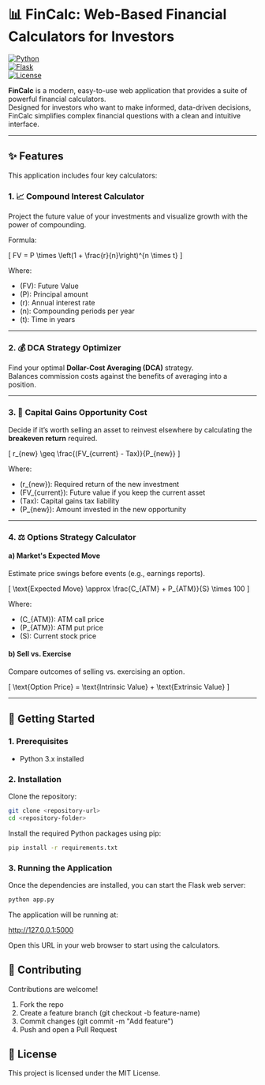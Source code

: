 # 📊 FinCalc: Web-Based Financial Calculators for Investors

[![Python](https://img.shields.io/badge/python-3.x-blue.svg)](https://www.python.org/)  
[![Flask](https://img.shields.io/badge/flask-2.x-green.svg)](https://flask.palletsprojects.com/)  
[![License](https://img.shields.io/badge/license-MIT-lightgrey.svg)](LICENSE)

**FinCalc** is a modern, easy-to-use web application that provides a suite of powerful financial calculators.  
Designed for investors who want to make informed, data-driven decisions, FinCalc simplifies complex financial questions with a clean and intuitive interface.

---

## ✨ Features

This application includes four key calculators:

### 1. 📈 Compound Interest Calculator
Project the future value of your investments and visualize growth with the power of compounding.  

Formula:  

\[
FV = P \times \left(1 + \frac{r}{n}\right)^{n \times t}
\]

Where:
- \(FV\): Future Value  
- \(P\): Principal amount  
- \(r\): Annual interest rate  
- \(n\): Compounding periods per year  
- \(t\): Time in years  

---

### 2. 💰 DCA Strategy Optimizer
Find your optimal **Dollar-Cost Averaging (DCA)** strategy.  
Balances commission costs against the benefits of averaging into a position.

---

### 3. 🔄 Capital Gains Opportunity Cost
Decide if it’s worth selling an asset to reinvest elsewhere by calculating the **breakeven return** required.  

\[
r_{new} \geq \frac{(FV_{current} - Tax)}{P_{new}}
\]

Where:
- \(r_{new}\): Required return of the new investment  
- \(FV_{current}\): Future value if you keep the current asset  
- \(Tax\): Capital gains tax liability  
- \(P_{new}\): Amount invested in the new opportunity  

---

### 4. ⚖️ Options Strategy Calculator

#### a) Market's Expected Move
Estimate price swings before events (e.g., earnings reports).  

\[
\text{Expected Move} \approx \frac{C_{ATM} + P_{ATM}}{S} \times 100
\]

Where:
- \(C_{ATM}\): ATM call price  
- \(P_{ATM}\): ATM put price  
- \(S\): Current stock price  

#### b) Sell vs. Exercise
Compare outcomes of selling vs. exercising an option.  

\[
\text{Option Price} = \text{Intrinsic Value} + \text{Extrinsic Value}
\]

---

## 🚀 Getting Started

### 1. Prerequisites
- Python 3.x installed  

### 2. Installation
Clone the repository:

```bash
git clone <repository-url>
cd <repository-folder>

```
Install the required Python packages using pip:
```bash
pip install -r requirements.txt
```

### 3. Running the Application
Once the dependencies are installed, you can start the Flask web server:

```bash
python app.py
```
The application will be running at:

http://127.0.0.1:5000

Open this URL in your web browser to start using the calculators.

## 🤝 Contributing

Contributions are welcome!
1. Fork the repo
2. Create a feature branch (git checkout -b feature-name)
3. Commit changes (git commit -m "Add feature")
4. Push and open a Pull Request

## 📜 License

This project is licensed under the MIT License.
